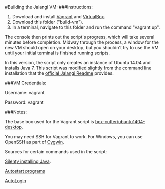 #Building the Jalangi VM:
###Instructions:
1. Download and install [Vagrant](https://www.vagrantup.com/) and [VirtualBox](https://www.virtualbox.org/).
2. Download this folder ("build-vm").
3. In a terminal, navigate to this folder and run the command "vagrant up".

The console then prints out the script's progress, which will take several minutes before completion. Midway through the process, a window for the new VM should open on your desktop, but you shouldn't try to use the VM until your initial terminal is finished running scripts.

In this version, the script only creates an instance of Ubuntu 14.04 and installs Java 7. This script was modified slightly from the command line installation that the [official Jalangi Readme](https://github.com/SoftwareEngineeringToolDemos/FSE-2013-Jalangi/blob/master/README.md) provides.

###VM Credentials:

Username: vagrant

Password: vagrant


###Notes:

The base box used for the Vagrant script is [box-cutter/ubuntu1404-desktop](https://vagrantcloud.com/box-cutter/boxes/ubuntu1404-desktop).

You may need SSH for Vagrant to work. For Windows, you can use OpenSSH as part of [Cygwin](https://www.cygwin.com/).

Sources for certain commands used in the script:

[Silenty installing Java](http://askubuntu.com/questions/190582/installing-java-automatically-with-silent-option).

[Autostart programs](http://askubuntu.com/questions/48321/how-do-i-start-applications-automatically-on-login)

[AutoLogin](https://help.ubuntu.com/community/AutoLogin)
